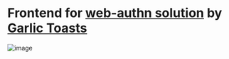 # Frontend for [web-authn solution](https://github.com/Garlic-Toasts/web_auth) by [Garlic Toasts](https://github.com/Garlic-Toasts)
![image](https://github.com/user-attachments/assets/c2e0ae0a-2058-457d-ab25-8c4f8e640714)
